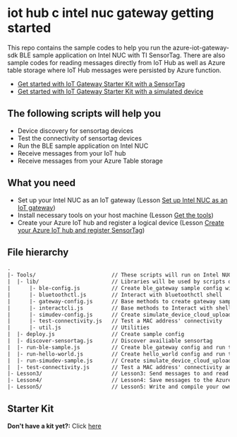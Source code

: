 # iot hub c intel nuc gateway getting started
This repo contains the sample codes to help you run the azure-iot-gateway-sdk BLE sample application on Intel NUC with TI SensorTag. There are also sample codes for reading messages directly from IoT Hub as well as Azure table storage where IoT Hub messages were persisted by Azure function.

* [Get started with IoT Gateway Starter Kit with a SensorTag](https://docs.microsoft.com/en-us/azure/iot-hub/iot-hub-gateway-kit-c-get-started)
* [Get started with IoT Gateway Starter Kit with a simulated device](https://docs.microsoft.com/en-us/azure/iot-hub/iot-hub-gateway-kit-c-sim-get-started)

## The following scripts will help you
* Device discovery for sensortag devices
* Test the connectivity of sensortag devices
* Run the BLE sample application on Intel NUC
* Receive messages from your IoT hub
* Receive messages from your Azure Table storage

## What you need
* Set up your Intel NUC as an IoT gateway (Lesson [Set up Intel NUC as an IoT gateway](https://docs.microsoft.com/en-us/azure/iot-hub/iot-hub-gateway-kit-c-lesson1-set-up-nuc))
* Install necessary tools on your host machine (Lesson [Get the tools](https://docs.microsoft.com/en-us/azure/iot-hub/iot-hub-gateway-kit-c-lesson2-get-the-tools-win32))
* Create your Azure IoT hub and register a logical device (Lesson [Create your Azure IoT hub and register SensorTag](https://docs.microsoft.com/en-us/azure/iot-hub/iot-hub-gateway-kit-c-lesson2-register-device))

## File hierarchy
``` txt
.
|- Tools/                        // These scripts will run on Intel NUC
|  |- lib/                       // Libraries will be used by scripts on Intel NUC
|      |- ble-config.js          // Create ble_gateway sample config with user config
|      |- bluetoothctl.js        // Interact with bluetoothctl shell
|      |- gateway-config.js      // Base methods to create gateway sample config with user config
|      |- interactcli.js         // Base methods to Interact with shell process
|      |- simudev-config.js      // Create simulate_device_cloud_upload sample config with user config
|      |- test-connectivity.js   // Test a MAC address' connectivity
|      |- util.js                // Utilities
|  |- deploy.js                  // Create sample config
|  |- discover-sensortag.js      // Discover availiable sensortag
|  |- run-ble-sample.js          // Create ble_gateway config and run the sample for 40 seconds
|  |- run-hello-world.js         // Create hello_world config and run the sample for 40 seconds
|  |- run-simudev-sample.js      // Create simulate_device_cloud_upload config and run the sample for 40 seconds
|  |- test-connectivity.js       // Test a MAC address' connectivity and show user the result
|- Lesson3/                      // Lesson3: Send messages to and read messages from IoT hub
|- Lesson4/                      // Lesson4: Save messages to the Azure storage
|- Lesson5/                      // Lesson5: Write and compile your own gateway module
```

## Starter Kit
**Don't have a kit yet?:** Click [here](http://azure.com/iotstarterkits)
